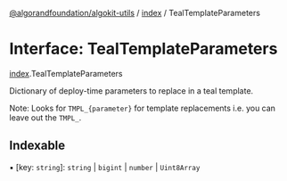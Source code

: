 [@algorandfoundation/algokit-utils](../README.md) / [index](../modules/index.md) / TealTemplateParameters

# Interface: TealTemplateParameters

[index](../modules/index.md).TealTemplateParameters

Dictionary of deploy-time parameters to replace in a teal template.

Note: Looks for `TMPL_{parameter}` for template replacements i.e. you can leave out the `TMPL_`.

## Indexable

▪ [key: `string`]: `string` \| `bigint` \| `number` \| `Uint8Array`
